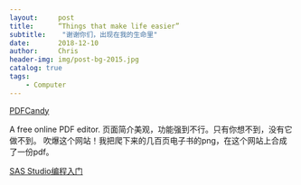 ```yaml
---
layout:     post
title:      “Things that make life easier”
subtitle:    "谢谢你们，出现在我的生命里"
date:       2018-12-10
author:     Chris
header-img: img/post-bg-2015.jpg
catalog: true
tags:
    - Computer
---
```


[PDFCandy](https://pdfcandy.com/)

A free online PDF editor. 页面简介美观，功能强到不行。只有你想不到，没有它做不到。
吹爆这个网站！我把爬下来的几百页电子书的png，在这个网站上合成了一份pdf。

[SAS Studio编程入门](http://www.igeekbar.com/igeekbar/post/190.htm)

